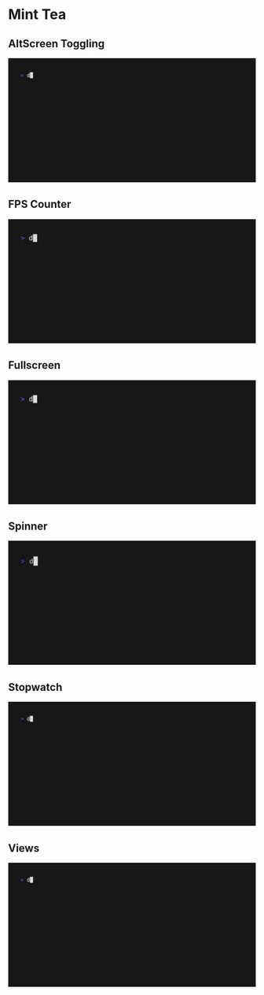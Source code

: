 # Mint Tea 

## AltScreen Toggling

<a href="./altscreen-toggle/main.ml">
    <img src="./altscreen-toggle/demo.gif"/>
</a>

## FPS Counter

<a href="./fps/main.ml">
    <img src="./fps/demo.gif"/>
</a>

## Fullscreen

<a href="./fullscreen/main.ml">
    <img src="./fullscreen/demo.gif"/>
</a>

## Spinner

<a href="./spinner/main.ml">
    <img src="./spinner/demo.gif"/>
</a>

## Stopwatch

<a href="./stopwatch/main.ml">
    <img src="./stopwatch/demo.gif"/>
</a>

## Views

<a href="./views/main.ml">
    <img src="./views/demo.gif"/>
</a>
